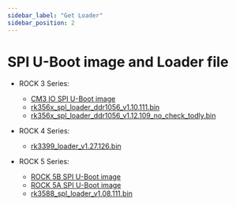 ```yaml
---
sidebar_label: "Get Loader"
sidebar_position: 2
---
```


# SPI U-Boot image and Loader file

- ROCK 3 Series:

  - [CM3 IO SPI U-Boot image](https://dl.radxa.com/rock3/images/loader/radxa-cm3-io/radxa-cm3-io-idbloader-g8684d740b9f.img)
  - [rk356x_spl_loader_ddr1056_v1.10.111.bin](https://dl.radxa.com/rock3/images/loader/radxa-cm3-io/rk356x_spl_loader_ddr1056_v1.10.111.bin)
  - [rk356x_spl_loader_ddr1056_v1.12.109_no_check_todly.bin](https://dl.radxa.com/rock3/images/loader/rk356x_spl_loader_ddr1056_v1.12.109_no_check_todly.bin)

- ROCK 4 Series:

  - [rk3399_loader_v1.27.126.bin](https://dl.radxa.com/rockpi4/images/loader/rk3399_loader_v1.27.126.bin)

- ROCK 5 Series:
  - [ROCK 5B SPI U-Boot image](https://dl.radxa.com/rock5/sw/images/loader/rock-5b/release/rock-5b-spi-image-gbf47e81-20230607.img)
  - [ROCK 5A SPI U-Boot image](https://dl.radxa.com/rock5/sw/images/loader/rock-5a/rock-5a-spi-image-g4b32117-20230605.img)
  - [rk3588_spl_loader_v1.08.111.bin](https://dl.radxa.com/rock5/sw/images/loader/rock-5b/rk3588_spl_loader_v1.08.111.bin)
